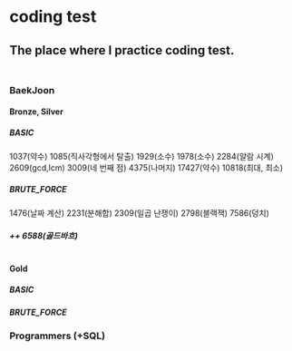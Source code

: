 # coding test <br>
## The place where I practice coding test. <br> <br>
 ### BaekJoon <br>
 #### Bronze, Silver <br>
 ##### BASIC <br>
 1037(약수) 1085(직사각형에서 탈출) 1929(소수) 1978(소수) 2284(알람 시계) 2609(gcd,lcm) 3009(네 번째 점) 4375(나머지) 17427(약수) 10818(최대, 최소) <br>
 ##### BRUTE_FORCE <br>
 1476(날짜 계산) 2231(분해합) 2309(일곱 난쟁이) 2798(블랙잭) 7586(덩치)<br>
 ##### ++ 6588(골드바흐) <br><br>
 #### Gold <br>
 ##### BASIC <br>
 ##### BRUTE_FORCE <br>
 ### Programmers (+SQL)
